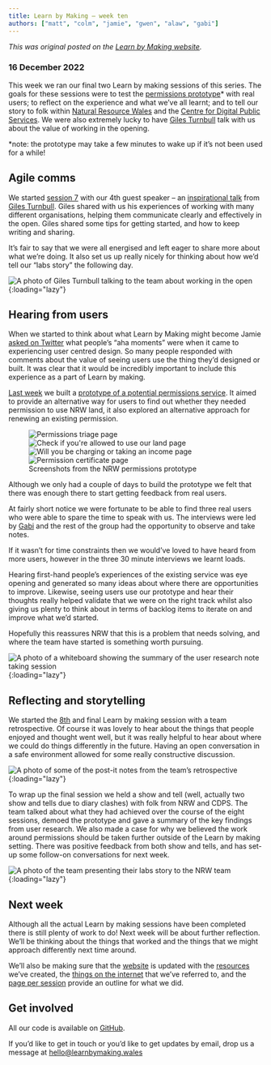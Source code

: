 ```yaml
---
title: Learn by Making – week ten
authors: ["matt", "colm", "jamie", "gwen", "alaw", "gabi"]
---
```


_This was original posted on the [Learn by Making website](https://learnbymaking.wales/en/updates/)._

### 16 December 2022

This week we ran our final two Learn by making sessions of this series. The goals for these sessions were to test the [permissions prototype](https://permissions-prototype.onrender.com/)* with real users; to reflect on the experience and what we’ve all learnt; and to tell our story to folk within [Natural Resource Wales](https://naturalresources.wales) and the [Centre for Digital Public Services](https://digitalpublicservices.gov.wales). We were also extremely lucky to have [Giles Turnbull](https://twitter.com/gilest) talk with us about the value of working in the opening.  

*note: the prototype may take a few minutes to wake up if it’s not been used for a while! 

## Agile comms

We started [session 7](https://learnbymaking.wales/en/the-labs/session/seven.html) with our 4th guest speaker – an [inspirational talk](https://www.usethehumanvoice.com/lbm-dec22/) from [Giles Turnbull](https://gilest.org/). Giles shared with us his experiences of working with many different organisations, helping them communicate clearly and effectively in the open. Giles shared some tips for getting started, and how to keep writing and sharing.

It’s fair to say that we were all energised and left eager to share more about what we’re doing. It also set us up really nicely for thinking about how we’d tell our “labs story” the following day.

![A photo of Giles Turnbull talking to the team about working in the open](/assets/images/giles.jpeg){:loading="lazy"}

## Hearing from users

When we started to think about what Learn by Making might become Jamie [asked on Twitter](https://twitter.com/itsallgonewrong/status/1580493265769402371) what people’s “aha moments” were when it came to experiencing user centred design. So many people responded with comments about the value of seeing users use the thing they’d designed or built. It was clear that it would be incredibly important to include this experience as a part of Learn by making.

[Last week](https://learnbymaking.wales/en/updates/2022/12/09/week-nine.html) we built a [prototype of a potential permissions service](https://permissions-prototype.onrender.com/). It aimed to provide an alternative way for users to find out whether they needed permission to use NRW land, it also explored an alternative approach for renewing an existing permission.

<figure class="app-multi-image">
  <img src="/assets/images/triage-page.png" alt="Permissions triage page" loading="lazy">
  <img src="/assets/images/start-page.png" alt="Check if you're allowed to use our land page" loading="lazy">
  <img src="/assets/images/charging-questions.png" alt="Will you be charging or taking an income page" loading="lazy">
  <img src="/assets/images/digital-certificate.png" alt="Permission certificate page" loading="lazy">
  <figcaption class="app-multi-image__caption">Screenshots from the NRW permissions prototype</figcaption>
</figure>

Although we only had a couple of days to build the prototype we felt that there was enough there to start getting feedback from real users.

At fairly short notice we were fortunate to be able to find three real users who were able to spare the time to speak with us. The interviews were led by [Gabi](https://twitter.com/gabim_e) and the rest of the group had the opportunity to observe and take notes.

If it wasn’t for time constraints then we would’ve loved to have heard from more users, however in the three 30 minute interviews we learnt loads.

Hearing first-hand people’s experiences of the existing service was eye opening and generated so many ideas about where there are opportunities to improve. Likewise, seeing users use our prototype and hear their thoughts really helped validate that we were on the right track whilst also giving us plenty to think about in terms of backlog items to iterate on and improve what we’d started.

Hopefully this reassures NRW that this is a problem that needs solving, and where the team have started is something worth pursuing. 

![A photo of a whiteboard showing the summary of the user research note taking session](/assets/images/user-research-notes.jpeg){:loading="lazy"}

## Reflecting and storytelling

We started the [8th](https://learnbymaking.wales/en/the-labs/session/eight.html) and final Learn by making session with a team retrospective. Of course it was lovely to hear about the things that people enjoyed and thought went well, but it was really helpful to hear about where we could do things differently in the future. Having an open conversation in a safe environment allowed for some really constructive discussion.

![A photo of some of the post-it notes from the team’s retrospective](/assets/images/retrospective.jpeg){:loading="lazy"}

To wrap up the final session we held a show and tell (well, actually two show and tells due to diary clashes) with folk from NRW and CDPS. The team talked about what they had achieved over the course of the eight sessions, demoed the prototype and gave a summary of the key findings from user research. We also made a case for why we believed the work around permissions should be taken further outside of the Learn by making setting. There was positive feedback from both show and tells, and has set-up some follow-on conversations for next week. 

![A photo of the team presenting their labs story to the NRW team](/assets/images/telling-the-story.jpeg){:loading="lazy"}

## Next week

Although all the actual Learn by making sessions have been completed there is still plenty of work to do! Next week will be about further reflection. We’ll be thinking about the things that worked and the things that we might approach differently next time around.

We’ll also be making sure that the [website](https://learnbymaking.wales/) is updated with the [resources](https://learnbymaking.wales/en/resource) we’ve created, the [things on the internet](https://learnbymaking.wales/en/reading-list) that we’ve referred to, and the [page per session](https://learnbymaking.wales/en/the-labs/) provide an outline for what we did.

## Get involved
All our code is available on [GitHub](https://github.com/orgs/learnbymakingwales/repositories).

If you’d like to get in touch or you’d like to get updates by email, drop us a message at [hello@learnbymaking.wales](mailTo:hello@learnbymaking.wales)